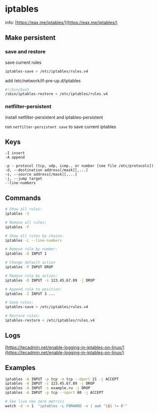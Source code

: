 # iptables

info: [https://eax.me/iptables/](https://eax.me/iptables/)

## Make persistent

### **save and restore**

save current rules

```bash
iptables-save > /etc/iptables/rules.v4
```

add /etc/network/if-pre-up.d/iptables

```bash
#!/bin/bash
/sbin/iptables-restore < /etc/iptables/rules.v4
```

### **netfilter-persistent**

install netfilter-persistent and iptables-persistent

run `netfilter-persistent save` to save current iptables

## Keys

```
-I insert
-A append

-p - protocol (tcp, udp, icmp.. or number [see file /etc/protocols])
-d, --destination address[/mask][,...]
-s, --source address[/mask][,...]
-j, --jump target
--line-numbers
```

## Commands

```bash
# Show all rules:
iptables -S

# Remove all rules:
iptables -F

# Show all rules by chains:
iptables -L --line-numbers

# Remove rule by number:
iptables -D INPUT 1

# Change default action
iptables -P INPUT DROP

# Remove rule by action:
iptables -D INPUT -s 123.45.67.89 -j DROP

# Append rule to position:
iptables -I INPUT 3 ...

# Save rules:
iptables-save > /etc/iptables/rules.v4

# Restore rules:
iptables-restore < /etc/iptables/rules.v4
```

## Logs

[https://tecadmin.net/enable-logging-in-iptables-on-linux/](https://tecadmin.net/enable-logging-in-iptables-on-linux/)

## Examples

```bash
iptables -A INPUT -p tcp -m tcp --dport 21 -j ACCEPT
iptables -A INPUT -s 123.45.67.89 -j DROP
iptables -A INPUT -s example.ru -j DROP
iptables -A INPUT -p tcp --sport 80 -j ACCEPT

# See live non zero metrics
watch -d -n 1  "iptables -L FORWARD -v | awk '\$1 != 0'"
```
